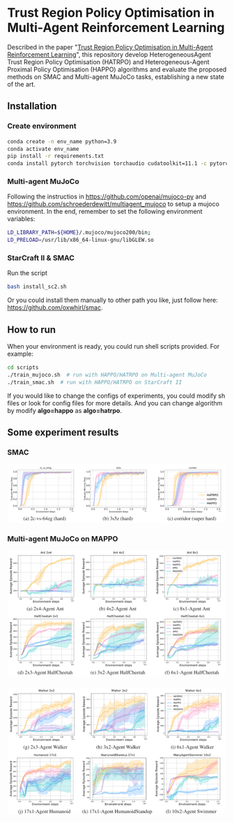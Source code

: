 # Trust Region Policy Optimisation in Multi-Agent Reinforcement Learning
Described in the paper "[Trust Region Policy Optimisation in Multi-Agent Reinforcement Learning](http://arxiv.org/abs/)", this repository develop HeterogeneousAgent Trust Region Policy Optimisation (HATRPO) and Heterogeneous-Agent Proximal Policy Optimisation (HAPPO) algorithms and evaluate the proposed methods on SMAC and  Multi-agent MuJoCo tasks, establishing a new state of the art. 

## Installation
### Create environment
``` Bash
conda create -n env_name python=3.9
conda activate env_name
pip install -r requirements.txt
conda install pytorch torchvision torchaudio cudatoolkit=11.1 -c pytorch -c nvidia
```

### Multi-agent MuJoCo
Following the instructios in https://github.com/openai/mujoco-py and https://github.com/schroederdewitt/multiagent_mujoco to setup a mujoco environment. In the end, remember to set the following environment variables:
``` Bash
LD_LIBRARY_PATH=${HOME}/.mujoco/mujoco200/bin;
LD_PRELOAD=/usr/lib/x86_64-linux-gnu/libGLEW.so
```
### StarCraft II & SMAC
Run the script
``` Bash
bash install_sc2.sh
```
Or you could install them manually to other path you like, just follow here: https://github.com/oxwhirl/smac.

## How to run
When your environment is ready, you could run shell scripts provided. For example:
``` Bash
cd scripts
./train_mujoco.sh  # run with HAPPO/HATRPO on Multi-agent MuJoCo
./train_smac.sh  # run with HAPPO/HATRPO on StarCraft II
```

If you would like to change the configs of experiments, you could modify sh files or look for config files for more details. And you can change algorithm by modify **algo=happo** as **algo=hatrpo**.



## Some experiment results

### SMAC 

<img src="plots/smac.png" width="500" >


### Multi-agent MuJoCo on MAPPO

<img src="plots/ma-mujoco_1.png" width="500" > 

### 
<img src="plots/ma-mujoco_2.png" width="500" >

